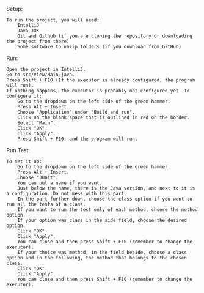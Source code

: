 Setup:

    To run the project, you will need:
        IntelliJ
        Java JDK
        Git and Github (if you are cloning the repository or downloading the project from there)
        Some software to unzip folders (if you download from GitHub)

Run:

    Open the project in IntelliJ.
    Go to src/View/Main.java.
    Press Shift + F10 (If the executor is already configured, the program will run).
    If nothing happens, the executor is probably not configured yet. To configure it:
        Go to the dropdown on the left side of the green hammer.
        Press Alt + Insert.
        Choose "Application" under "Build and run".
        Click on the blank space that is outlined in red on the border.
        Select "Main".
        Click "OK".
        Click "Apply".
        Press Shift + F10, and the program will run.

Run Test:

    To set it up:
        Go to the dropdown on the left side of the green hammer.
        Press Alt + Insert.
        Choose "JUnit".
        You can put a name if you want.
        Just below the name, there is the Java version, and next to it is a configuration. Do not mess with this part.
        In the part further down, choose the class option if you want to run all the tests of a class.
        If you want to run the test only of each method, choose the method option.
        If your option was class in the side field, choose the desired option.
        Click "OK".
        Click "Apply".
        You can close and then press Shift + F10 (remember to change the executor).
        If your choice was method, in the field beside, choose a class option and in the following, the method that belongs to the chosen class.
        Click "OK".
        Click "Apply".
        You can close and then press Shift + F10 (remember to change the executor).

